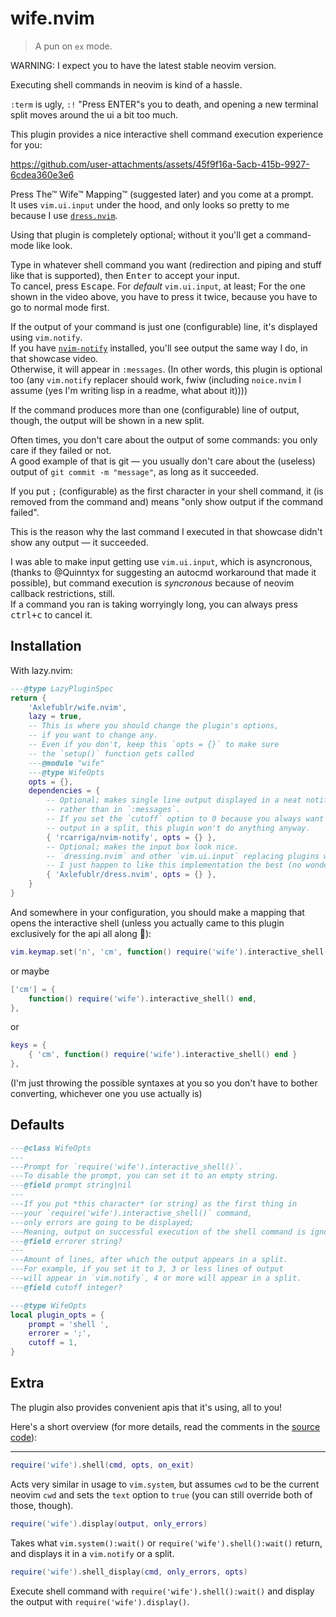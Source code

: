 # wife.nvim

> A pun on `ex` mode.

WARNING: I expect you to have the latest stable neovim version.

Executing shell commands in neovim is kind of a hassle.

`:term` is ugly, `:!` "Press ENTER"s you to death, and opening a new terminal split moves around the ui a bit too much.

This plugin provides a nice interactive shell command execution experience for you:

https://github.com/user-attachments/assets/45f9f16a-5acb-415b-9927-6cdea360e3e6

Press The™ Wife™ Mapping™ (suggested later) and you come at a prompt. \
It uses `vim.ui.input` under the hood, and only looks so pretty to me because I use [`dress.nvim`](https://github.com/Axlefublr/dress.nvim).

Using that plugin is completely optional; without it you'll get a command-mode like look.

Type in whatever shell command you want (redirection and piping and stuff like that is supported), then <kbd>Enter</kbd> to accept your input. \
To cancel, press <kbd>Escape</kbd>. For _default_ `vim.ui.input`, at least; For the one shown in the video above, you have to press it twice, because you have to go to normal mode first.

If the output of your command is just one (configurable) line, it's displayed using `vim.notify`. \
If you have [`nvim-notify`](https://github.com/rcarriga/nvim-notify) installed, you'll see output the same way I do, in that showcase video. \
Otherwise, it will appear in `:messages`. (In other words, this plugin is optional too (any `vim.notify` replacer should work, fwiw (including `noice.nvim` I assume (yes I'm writing lisp in a readme, what about it))))

If the command produces more than one (configurable) line of output, though, the output will be shown in a new split.

Often times, you don't care about the output of some commands: you only care if they failed or not. \
A good example of that is git — you usually don't care about the (useless) output of `git commit -m "message"`, as long as it succeeded.

If you put `;` (configurable) as the first character in your shell command, it (is removed from the command and) means "only show output if the command failed".

This is the reason why the last command I executed in that showcase didn't show any output — it succeeded.

I was able to make input getting use `vim.ui.input`, which is asyncronous,
(thanks to @Quinntyx for suggesting an autocmd workaround that made it possible),
but command execution is _syncronous_ because of neovim callback restrictions, still. \
If a command you ran is taking worryingly long, you can always press <kbd>ctrl+c</kbd> to cancel it.

## Installation

With lazy.nvim:

```lua
---@type LazyPluginSpec
return {
    'Axlefublr/wife.nvim',
    lazy = true,
    -- This is where you should change the plugin's options,
    -- if you want to change any.
    -- Even if you don't, keep this `opts = {}` to make sure
    -- the `setup()` function gets called
    ---@module "wife"
    ---@type WifeOpts
    opts = {},
    dependencies = {
        -- Optional; makes single line output displayed in a neat notification,
        -- rather than in `:messages`.
        -- If you set the `cutoff` option to 0 because you always want to see the
        -- output in a split, this plugin won't do anything anyway.
        { 'rcarriga/nvim-notify', opts = {} },
        -- Optional; makes the input box look nice.
        -- `dressing.nvim` and other `vim.ui.input` replacing plugins will also work,
        -- I just happen to like this implementation the best (no wonder, I made it)
        { 'Axlefublr/dress.nvim', opts = {} },
    }
}
```

And somewhere in your configuration, you should make a mapping that opens the interactive shell (unless you actually came to this plugin exclusively for the api all along 🤯):

```lua
vim.keymap.set('n', 'cm', function() require('wife').interactive_shell() end)
```

or maybe

```lua
['cm'] = {
    function() require('wife').interactive_shell() end,
},
```

or

```lua
keys = {
    { 'cm', function() require('wife').interactive_shell() end }
},
```

(I'm just throwing the possible syntaxes at you so you don't have to bother converting, whichever one you use actually is)

## Defaults

```lua
---@class WifeOpts
---
---Prompt for `require('wife').interactive_shell()`.
---To disable the prompt, you can set it to an empty string.
---@field prompt string|nil
---
---If you put *this character* (or string) as the first thing in
---your `require('wife').interactive_shell()` command,
---only errors are going to be displayed;
---Meaning, output on successful execution of the shell command is ignored.
---@field errorer string?
---
---Amount of lines, after which the output appears in a split.
---For example, if you set it to 3, 3 or less lines of output
---will appear in `vim.notify`, 4 or more will appear in a split.
---@field cutoff integer?

---@type WifeOpts
local plugin_opts = {
    prompt = 'shell ',
    errorer = ';',
    cutoff = 1,
}
```

## Extra

The plugin also provides convenient apis that it's using, all to you!

Here's a short overview (for more details, read the comments in the [source code](./lua/wife/init.lua)):

---

```lua
require('wife').shell(cmd, opts, on_exit)
```

Acts very similar in usage to `vim.system`, but assumes `cwd` to be the current neovim `cwd` and sets the `text` option to `true` (you can still override both of those, though).

```lua
require('wife').display(output, only_errors)
```

Takes what `vim.system():wait()` or `require('wife').shell():wait()` return, and displays it in a `vim.notify` or a split.

```lua
require('wife').shell_display(cmd, only_errors, opts)
```

Execute shell command with `require('wife').shell():wait()` and display the output with `require('wife').display()`.
